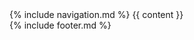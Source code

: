 <!doctype html>
<html>
  <head>
    <meta charset="utf-8">
    <title>{{ page.title }}</title>
    <link rel="stylesheet" href="{{ site.baseurl}}/assets/css/styles.css">
    <link href="https://fonts.googleapis.com/css?family=Montserrat|Roboto+Slab&display=swap" rel="stylesheet">
  </head>
  <body>
    <div class="container">
        {% include navigation.md %}
            {{ content }}
    </div>
    {% include footer.md %}
<script src="https://code.jquery.com/jquery-3.2.1.slim.min.js" integrity="sha384-KJ3o2DKtIkvYIK3UENzmM7KCkRr/rE9/Qpg6aAZGJwFDMVNA/GpGFF93hXpG5KkN" crossorigin="anonymous"></script>
<script src="https://cdnjs.cloudflare.com/ajax/libs/popper.js/1.12.9/umd/popper.min.js" integrity="sha384-ApNbgh9B+Y1QKtv3Rn7W3mgPxhU9K/ScQsAP7hUibX39j7fakFPskvXusvfa0b4Q" crossorigin="anonymous"></script>
<script src="https://maxcdn.bootstrapcdn.com/bootstrap/4.0.0/js/bootstrap.min.js" integrity="sha384-JZR6Spejh4U02d8jOt6vLEHfe/JQGiRRSQQxSfFWpi1MquVdAyjUar5+76PVCmYl" crossorigin="anonymous"></script>
<script src="assets/js/script.js"></script>
  </body>
</html>